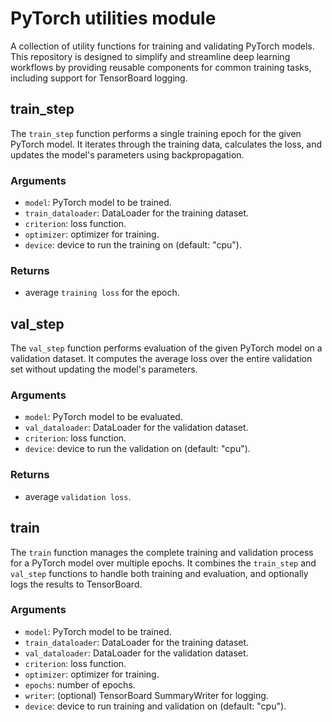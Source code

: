 # PyTorch utilities module

A collection of utility functions for training and validating PyTorch models. This repository is designed to simplify and streamline deep learning workflows by providing reusable components for common training tasks, including support for TensorBoard logging.

## train_step

The `train_step` function performs a single training epoch for the given PyTorch model. It iterates through the training data, calculates the loss, and updates the model's parameters using backpropagation.

### Arguments

- `model`: PyTorch model to be trained.
- `train_dataloader`: DataLoader for the training dataset.
- `criterion`: loss function.
- `optimizer`: optimizer for training.
- `device`: device to run the training on (default: "cpu").

### Returns

- average `training loss` for the epoch.

## val_step

The `val_step` function performs evaluation of the given PyTorch model on a validation dataset. It computes the average loss over the entire validation set without updating the model's parameters.

### Arguments

- `model`: PyTorch model to be evaluated.
- `val_dataloader`: DataLoader for the validation dataset.
- `criterion`: loss function.
- `device`: device to run the validation on (default: "cpu").

### Returns

- average `validation loss`.

## train

The `train` function manages the complete training and validation process for a PyTorch model over multiple epochs. It combines the `train_step` and `val_step` functions to handle both training and evaluation, and optionally logs the results to TensorBoard.

### Arguments

- `model`: PyTorch model to be trained.
- `train_dataloader`: DataLoader for the training dataset.
- `val_dataloader`: DataLoader for the validation dataset.
- `criterion`: loss function.
- `optimizer`: optimizer for training.
- `epochs`: number of epochs.
- `writer`: (optional) TensorBoard SummaryWriter for logging.
- `device`: device to run training and validation on (default: "cpu").